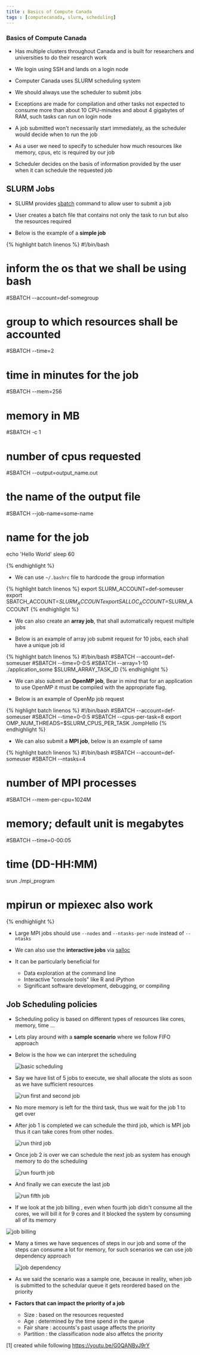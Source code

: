 ```yaml
---
title : Basics of Compute Canada 
tags : [computecanada, slurm, scheduling]
---
```


### Basics of Compute Canada 

- Has multiple clusters throughout Canada and is built for researchers and universities to do their research work 

- We login using SSH and lands on a login node

- Computer Canada uses SLURM scheduling system 

- We should always use the scheduler to submit jobs 

- Exceptions are made for compilation and other tasks not expected to consume more than about 10 CPU-minutes and about 4 gigabytes of RAM, such tasks can run on login node

- A job submitted won't necessarily start immediately, as the scheduler would decide when to run the job

- As a user we need to specify to scheduler how much resources like memory, cpus, etc is required by our job 

- Scheduler decides on the basis of information provided by the user when it can schedule the requested job

## SLURM Jobs 

- SLURM provides [sbatch](https://slurm.schedmd.com/sbatch.html "sbatch") command to allow user to submit a job 

- User creates a batch file that contains not only the task to run but also the resources required

- Below is the example of a **simple job** 

{% highlight batch linenos %}
#!/bin/bash
# inform the os that we shall be using bash 
#SBATCH --account=def-somegroup  
# group to which resources shall be accounted
#SBATCH --time=2 
# time in minutes for the job 
#SBATCH --mem=256 
# memory in MB
#SBATCH -c 1 
# number of cpus requested
#SBATCH --output=output_name.out 
# the name of the output file 
#SBATCH --job-name=some-name 
# name for the job 

echo 'Hello World'
sleep 60

{% endhighlight %}

- We can use ```~/.bashrc``` file to hardcode the group information 

{% highlight batch linenos %}
export SLURM_ACCOUNT=def-someuser
export SBATCH_ACCOUNT=$SLURM_ACCOUNT
export SALLOC_ACCOUNT=$SLURM_ACCOUNT
{% endhighlight %}

- We can also create an **array job**, that shall automatically request multiple jobs

- Below is an example of array job submit request for 10 jobs, each shall have a unique job id

{% highlight batch linenos %}
#!/bin/bash
#SBATCH --account=def-someuser
#SBATCH --time=0-0:5
#SBATCH --array=1-10
./application_some $SLURM_ARRAY_TASK_ID
{% endhighlight %}

- We can also submit an **OpenMP job**, Bear in mind that for an application to use OpenMP it must be compiled with the appropriate flag. 

- Below is an example of OpenMp job request 

{% highlight batch linenos %}
#!/bin/bash
#SBATCH --account=def-someuser
#SBATCH --time=0-0:5
#SBATCH --cpus-per-task=8
export OMP_NUM_THREADS=$SLURM_CPUS_PER_TASK
./ompHello
{% endhighlight %}

- We can also submit a **MPI job**, below is an example of same 

{% highlight batch linenos %}
#!/bin/bash
#SBATCH --account=def-someuser
#SBATCH --ntasks=4               
# number of MPI processes
#SBATCH --mem-per-cpu=1024M
# memory; default unit is megabytes
#SBATCH --time=0-00:05
# time (DD-HH:MM)
srun ./mpi_program
# mpirun or mpiexec also work
{% endhighlight %}

- Large MPI jobs should use ```--nodes``` and ```--ntasks-per-node``` instead of ```--ntasks```

- We can also use the **interactive jobs** via [salloc](https://slurm.schedmd.com/salloc.html "salloc")

- It can be particularly beneficial for
  + Data exploration at the command line
  + Interactive "console tools" like R and iPython
  + Significant software development, debugging, or compiling

## Job Scheduling policies 

- Scheduling policy is based on different types of resources like cores, memory, time ... 

- Lets play around with a **sample scenario** where we follow FIFO approach

- Below is the how we can interpret the scheduling 

  ![basic scheduling](https://webhash.github.io/img/sscd/1.png "basic scheduling")

- Say we have list of 5 jobs to execute, we shall allocate the slots as soon as we have sufficient resources 

  ![run first and second job](https://webhash.github.io/img/sscd/2.png "run first and second job")
  
- No more memory is left for the third task, thus we wait for the job 1 to get over

- After job 1 is completed we can schedule the third job, which is MPI job thus it can take cores from other nodes. 

  ![run third job](https://webhash.github.io/img/sscd/3.png "run third job")
  
- Once job 2 is over we can schedule the next job as system has enough memory to do the scheduling 

  ![run fourth job](https://webhash.github.io/img/sscd/4.png "run fourth job")

- And finally we can execute the last job 

  ![run fifth job](https://webhash.github.io/img/sscd/5.png "run fifth job")
  
 - If we look at the job billing , even when fourth job didn't consume all the cores, we will bill it for 9 cores and it blocked the system by consuming all of its memory
 
  ![job billing](https://webhash.github.io/img/sscd/6.png "job billing")

- Many a times we have sequences of steps in our job and some of the steps can consume a lot for memory, for such scenarios we can use job dependency approach 

  ![job dependency](https://webhash.github.io/img/sscd/7.png "job dependency")
  
 - As we said the scenario was a sample one, because in reality, when job is submitted to the schedular queue it gets reordered based on the priority
 
 - **Factors that can impact the priority of a job**
   + Size : based on the resources requested 
   + Age : determined by the time spend in the queue 
   + Fair share : accounts's past usage affects the priority 
   + Partition : the classification node also affetcs the priority 
   


[1] created while following https://youtu.be/G0QANByJ9rY 
 
